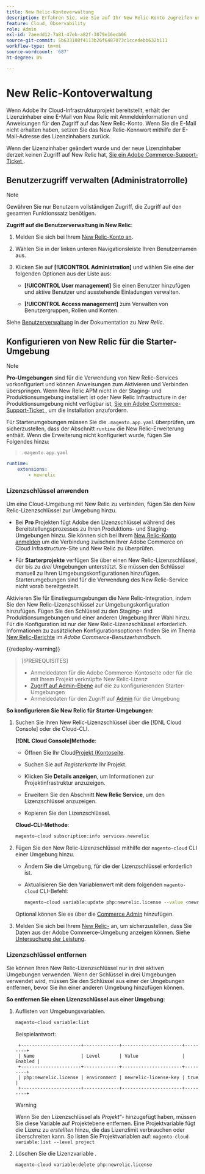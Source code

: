 ```yaml
---
title: New Relic-Kontoverwaltung
description: Erfahren Sie, wie Sie auf Ihr New Relic-Konto zugreifen und den Zugriff, die Integrationen und die Tool-Nutzung für Ihr Adobe Commerce on Cloud-Infrastrukturprojekt verwalten können.
feature: Cloud, Observability
role: Admin
exl-id: 7aeedd12-7a81-47eb-a82f-3079e16ecb06
source-git-commit: 5b633108f4113b26f6487073c1ccedebb632b111
workflow-type: tm+mt
source-wordcount: '687'
ht-degree: 0%

---
```


# New Relic-Kontoverwaltung

Wenn Adobe Ihr Cloud-Infrastrukturprojekt bereitstellt, erhält der Lizenzinhaber eine E-Mail von New Relic mit Anmeldeinformationen und Anweisungen für den Zugriff auf das New Relic-Konto. Wenn Sie die E-Mail nicht erhalten haben, setzen Sie das New Relic-Kennwort mithilfe der E-Mail-Adresse des Lizenzinhabers zurück.

Wenn der Lizenzinhaber geändert wurde und der neue Lizenzinhaber derzeit keinen Zugriff auf New Relic hat, [&#x200B; Sie ein Adobe Commerce-Support-Ticket &#x200B;](https://experienceleague.adobe.com/docs/commerce-knowledge-base/kb/help-center-guide/magento-help-center-user-guide.html?lang=de#submit-ticket).

## Benutzerzugriff verwalten (Administratorrolle)

>[!NOTE]
>
>Gewähren Sie nur Benutzern vollständigen Zugriff, die Zugriff auf den gesamten Funktionssatz benötigen.

**Zugriff auf die Benutzerverwaltung in New Relic**:

1. Melden Sie sich bei Ihrem [New Relic-Konto an](https://login.newrelic.com/login).

1. Wählen Sie in der linken unteren Navigationsleiste Ihren Benutzernamen aus.

1. Klicken Sie auf **[!UICONTROL Administration]** und wählen Sie eine der folgenden Optionen aus der Liste aus:

   - **[!UICONTROL User management]** Sie einen Benutzer hinzufügen und aktive Benutzer und ausstehende Einladungen verwalten.

   - **[!UICONTROL Access management]** zum Verwalten von Benutzergruppen, Rollen und Konten.

Siehe [Benutzerverwaltung](https://docs.newrelic.com/docs/accounts/accounts-billing/new-relic-one-user-management/user-management-ui-and-tasks/) in der Dokumentation zu _New Relic_.

## Konfigurieren von New Relic für die Starter-Umgebung

>[!NOTE]
>
>**Pro-Umgebungen** sind für die Verwendung von New Relic-Services vorkonfiguriert und können Anweisungen zum Aktivieren und Verbinden überspringen. Wenn New Relic APM nicht in der Staging- und Produktionsumgebung installiert ist oder New Relic Infrastructure in der Produktionsumgebung nicht verfügbar ist, [&#x200B; Sie ein Adobe Commerce-Support-Ticket &#x200B;](https://experienceleague.adobe.com/docs/commerce-knowledge-base/kb/help-center-guide/magento-help-center-user-guide.html?lang=de#submit-ticket), um die Installation anzufordern.

Für Starterumgebungen müssen Sie die `.magento.app.yaml` überprüfen, um sicherzustellen, dass der Abschnitt `runtime` die New Relic-Erweiterung enthält. Wenn die Erweiterung nicht konfiguriert wurde, fügen Sie Folgendes hinzu:

> `.magento.app.yaml`

```yaml
runtime:
    extensions:
        - newrelic
```

### Lizenzschlüssel anwenden

Um eine Cloud-Umgebung mit New Relic zu verbinden, fügen Sie den New Relic-Lizenzschlüssel zur Umgebung hinzu.

- Bei **Pro** Projekten fügt Adobe den Lizenzschlüssel während des Bereitstellungsprozesses zu Ihren Produktions- und Staging-Umgebungen hinzu. Sie können sich bei Ihrem [New Relic-Konto anmelden](https://login.newrelic.com/login) um die Verbindung zwischen Ihrer Adobe Commerce on Cloud Infrastructure-Site und New Relic zu überprüfen.

- Für **Starterprojekte** verfügen Sie über einen New Relic-Lizenzschlüssel, der bis zu _drei_ Umgebungen unterstützt. Sie müssen den Schlüssel manuell zu Ihren Umgebungskonfigurationen hinzufügen. Starterumgebungen sind für die Verwendung des New Relic-Service nicht vorab bereitgestellt.

Aktivieren Sie für Einstiegsumgebungen die New Relic-Integration, indem Sie den New Relic-Lizenzschlüssel zur Umgebungskonfiguration hinzufügen. Fügen Sie den Schlüssel zu den Staging- und Produktionsumgebungen und einer anderen Umgebung Ihrer Wahl hinzu. Für die Konfiguration ist nur der New Relic-Lizenzschlüssel erforderlich. Informationen zu zusätzlichen Konfigurationsoptionen finden Sie im Thema [New Relic-Berichte](https://experienceleague.adobe.com/docs/commerce-admin/config/general/new-relic-reporting.html?lang=de) im _Adobe Commerce-Benutzerhandbuch_.

{{redeploy-warning}}

>[!PREREQUISITES]
>
>- Anmeldedaten für die Adobe Commerce-Kontoseite oder für die mit Ihrem Projekt verknüpfte New Relic-Lizenz
>- [Zugriff auf Admin-Ebene](../project/user-access.md) auf die zu konfigurierenden Starter-Umgebungen
>- Anmeldedaten für den Zugriff auf [Admin](https://experienceleague.adobe.com/docs/commerce-admin/systems/user-accounts/permissions.html?lang=de) für die Umgebung

**So konfigurieren Sie New Relic für Starter-Umgebungen**:

1. Suchen Sie Ihren New Relic-Lizenzschlüssel über die [!DNL Cloud Console] oder die Cloud-CLI.

   **[!DNL Cloud Console]Methode**:

   - Öffnen Sie Ihr Cloud[Projekt (Kontoseite](https://accounts.magento.cloud/user).

   - Suchen Sie auf _Registerkarte_ Ihr Projekt.

   - Klicken Sie **Details anzeigen**, um Informationen zur Projektinfrastruktur anzuzeigen.

   - Erweitern Sie den Abschnitt **New Relic Service**, um den Lizenzschlüssel anzuzeigen.

   - Kopieren Sie den Lizenzschlüssel.

   **Cloud-CLI-Methode**:

   ```bash
   magento-cloud subscription:info services.newrelic
   ```

1. Fügen Sie den New Relic-Lizenzschlüssel mithilfe der `magento-cloud` CLI einer Umgebung hinzu.

   - Ändern Sie die Umgebung, für die der Lizenzschlüssel erforderlich ist.
   - Aktualisieren Sie den Variablenwert mit dem folgenden `magento-cloud` CLI-Befehl:

     ```bash
     magento-cloud variable:update php:newrelic.license --value <newrelic-license-key>
     ```

   Optional können Sie es über die [Commerce Admin](https://experienceleague.adobe.com/docs/commerce-admin/start/reporting/new-relic-reporting.html?lang=de#step-3%3A-configure-your-store) hinzufügen.

1. Melden Sie sich bei Ihrem [New Relic-](https://login.newrelic.com/login) an, um sicherzustellen, dass Sie Daten aus der Adobe Commerce-Umgebung anzeigen können. Siehe [Untersuchung der Leistung](investigate-performance.md).

### Lizenzschlüssel entfernen

Sie können Ihren New Relic-Lizenzschlüssel nur in drei aktiven Umgebungen verwenden. Wenn der Schlüssel in drei Umgebungen verwendet wird, müssen Sie den Schlüssel aus einer der Umgebungen entfernen, bevor Sie ihn einer anderen Umgebung hinzufügen können.

**So entfernen Sie einen Lizenzschlüssel aus einer Umgebung**:

1. Auflisten von Umgebungsvariablen.

   ```bash
   magento-cloud variable:list
   ```

   Beispielantwort:

   ```
    +----------------------+-------------+----------------------+---------+
    | Name                 | Level       | Value                | Enabled |
    +----------------------+-------------+----------------------+---------+
    | php:newrelic.license | environment | newrelic-license-key | true    |
    +----------------------+-------------+----------------------+---------+
   ```

   >[!WARNING]
   >
   >Wenn Sie den Lizenzschlüssel als _Projekt“-_ hinzugefügt haben, müssen Sie diese Variable auf Projektebene entfernen. Eine Projektvariable fügt die Lizenz zu _erstellten_ hinzu, die das Lizenzlimit verbrauchen oder überschreiten kann. So listen Sie Projektvariablen auf: `magento-cloud variable:list --level project`

1. Löschen Sie die Lizenzvariable .

   ```bash
   magento-cloud variable:delete php:newrelic.license
   ```
